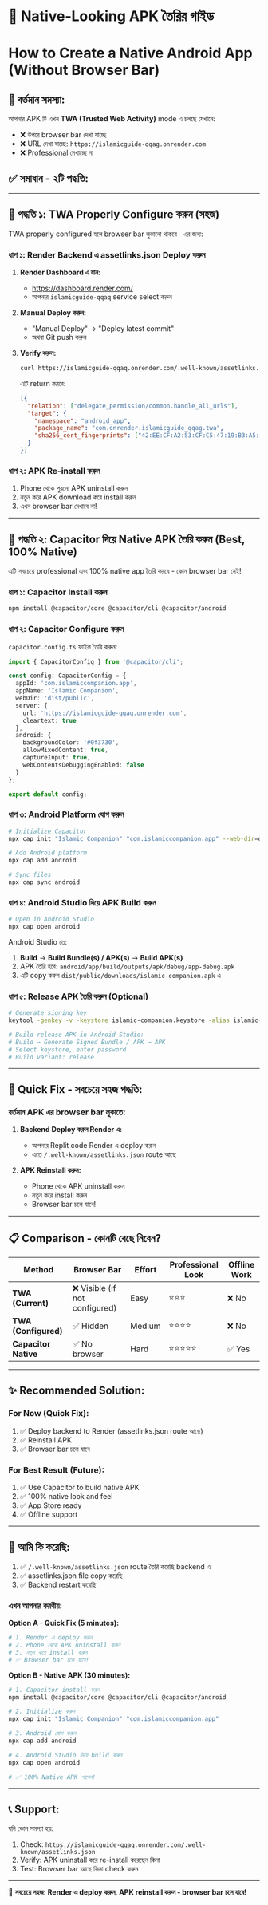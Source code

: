 # 📱 Native-Looking APK তৈরির গাইড
# How to Create a Native Android App (Without Browser Bar)

## 🔴 বর্তমান সমস্যা:

আপনার APK টি এখন **TWA (Trusted Web Activity)** mode এ চলছে যেখানে:
- ❌ উপরে browser bar দেখা যাচ্ছে
- ❌ URL দেখা যাচ্ছে: `https://islamicguide-qqag.onrender.com`
- ❌ Professional দেখাচ্ছে না

## ✅ সমাধান - ২টি পদ্ধতি:

---

## 🎯 পদ্ধতি ১: TWA Properly Configure করুন (সহজ)

TWA properly configured হলে browser bar লুকানো থাকবে। এর জন্য:

### ধাপ ১: Render Backend এ assetlinks.json Deploy করুন

1. **Render Dashboard এ যান:**
   - https://dashboard.render.com/
   - আপনার `islamicguide-qqaq` service select করুন

2. **Manual Deploy করুন:**
   - "Manual Deploy" → "Deploy latest commit"
   - অথবা Git push করুন

3. **Verify করুন:**
   ```bash
   curl https://islamicguide-qqaq.onrender.com/.well-known/assetlinks.json
   ```
   
   এটি return করবে:
   ```json
   [{
     "relation": ["delegate_permission/common.handle_all_urls"],
     "target": {
       "namespace": "android_app",
       "package_name": "com.onrender.islamicguide_qqag.twa",
       "sha256_cert_fingerprints": ["42:EE:CF:A2:53:CF:C5:47:19:B3:A5:4C:EF:AC:C9:B4:9C:53:E8:B9:85:CF:C3:4D:45:30:E0:D8:04:AB:62:A2"]
     }
   }]
   ```

### ধাপ ২: APK Re-install করুন

1. Phone থেকে পুরনো APK uninstall করুন
2. নতুন করে APK download করে install করুন
3. এখন browser bar দেখাবে না!

---

## 🎯 পদ্ধতি ২: Capacitor দিয়ে Native APK তৈরি করুন (Best, 100% Native)

এটি সবচেয়ে professional এবং 100% native app তৈরি করবে - কোন browser bar নেই!

### ধাপ ১: Capacitor Install করুন

```bash
npm install @capacitor/core @capacitor/cli @capacitor/android
```

### ধাপ ২: Capacitor Configure করুন

`capacitor.config.ts` ফাইল তৈরি করুন:

```typescript
import { CapacitorConfig } from '@capacitor/cli';

const config: CapacitorConfig = {
  appId: 'com.islamiccompanion.app',
  appName: 'Islamic Companion',
  webDir: 'dist/public',
  server: {
    url: 'https://islamicguide-qqaq.onrender.com',
    cleartext: true
  },
  android: {
    backgroundColor: '#0f3730',
    allowMixedContent: true,
    captureInput: true,
    webContentsDebuggingEnabled: false
  }
};

export default config;
```

### ধাপ ৩: Android Platform যোগ করুন

```bash
# Initialize Capacitor
npx cap init "Islamic Companion" "com.islamiccompanion.app" --web-dir=dist/public

# Add Android platform
npx cap add android

# Sync files
npx cap sync android
```

### ধাপ ৪: Android Studio দিয়ে APK Build করুন

```bash
# Open in Android Studio
npx cap open android
```

Android Studio তে:
1. **Build** → **Build Bundle(s) / APK(s)** → **Build APK(s)**
2. APK তৈরি হবে: `android/app/build/outputs/apk/debug/app-debug.apk`
3. এটি copy করুন `dist/public/downloads/islamic-companion.apk` এ

### ধাপ ৫: Release APK তৈরি করুন (Optional)

```bash
# Generate signing key
keytool -genkey -v -keystore islamic-companion.keystore -alias islamic-app -keyalg RSA -keysize 2048 -validity 10000

# Build release APK in Android Studio:
# Build → Generate Signed Bundle / APK → APK
# Select keystore, enter password
# Build variant: release
```

---

## 🚀 Quick Fix - সবচেয়ে সহজ পদ্ধতি:

### বর্তমান APK এর browser bar লুকাতে:

1. **Backend Deploy করুন Render এ:**
   - আপনার Replit code Render এ deploy করুন
   - এতে `/.well-known/assetlinks.json` route আছে

2. **APK Reinstall করুন:**
   - Phone থেকে APK uninstall করুন
   - নতুন করে install করুন
   - Browser bar চলে যাবে!

---

## 📋 Comparison - কোনটি বেছে নিবেন?

| Method | Browser Bar | Effort | Professional Look | Offline Work |
|--------|-------------|--------|-------------------|--------------|
| **TWA (Current)** | ❌ Visible (if not configured) | Easy | ⭐⭐⭐ | ❌ No |
| **TWA (Configured)** | ✅ Hidden | Medium | ⭐⭐⭐⭐ | ❌ No |
| **Capacitor Native** | ✅ No browser | Hard | ⭐⭐⭐⭐⭐ | ✅ Yes |

---

## ✨ Recommended Solution:

### For Now (Quick Fix):
1. ✅ Deploy backend to Render (assetlinks.json route আছে)
2. ✅ Reinstall APK
3. ✅ Browser bar চলে যাবে

### For Best Result (Future):
1. ✅ Use Capacitor to build native APK
2. ✅ 100% native look and feel
3. ✅ App Store ready
4. ✅ Offline support

---

## 🔧 আমি কি করেছি:

1. ✅ `/.well-known/assetlinks.json` route তৈরি করেছি backend এ
2. ✅ assetlinks.json file copy করেছি
3. ✅ Backend restart করেছি

### এখন আপনার করণীয়:

**Option A - Quick Fix (5 minutes):**
```bash
# 1. Render এ deploy করুন
# 2. Phone থেকে APK uninstall করুন
# 3. নতুন করে install করুন
# ✅ Browser bar চলে যাবে!
```

**Option B - Native APK (30 minutes):**
```bash
# 1. Capacitor install করুন
npm install @capacitor/core @capacitor/cli @capacitor/android

# 2. Initialize করুন
npx cap init "Islamic Companion" "com.islamiccompanion.app"

# 3. Android যোগ করুন
npx cap add android

# 4. Android Studio দিয়ে build করুন
npx cap open android

# ✅ 100% Native APK পাবেন!
```

---

## 📞 Support:

যদি কোন সমস্যা হয়:
1. Check: `https://islamicguide-qqaq.onrender.com/.well-known/assetlinks.json`
2. Verify: APK uninstall করে re-install করেছেন কিনা
3. Test: Browser bar আছে কিনা check করুন

---

🎯 **সবচেয়ে সহজ: Render এ deploy করুন, APK reinstall করুন - browser bar চলে যাবে!**
